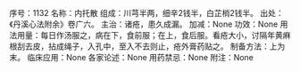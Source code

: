 序号：1132
名称：内托散
组成：川芎半两，细辛2钱半，白芷梢2钱半。
出处：《丹溪心法附余》卷广六。
主治：诸疮，患久成漏。
加减：None
功效：None
用法用量：每日作汤服之，病在下，食前服；在上，食后服。看疮大小，讨隔年黄麻根刮去皮，拈成绳子，入孔中，至入不去则止，疮外膏药贴之。
制备方法：上为末。
临床应用：None
各家论述：None
用药禁忌：None
附注：None
